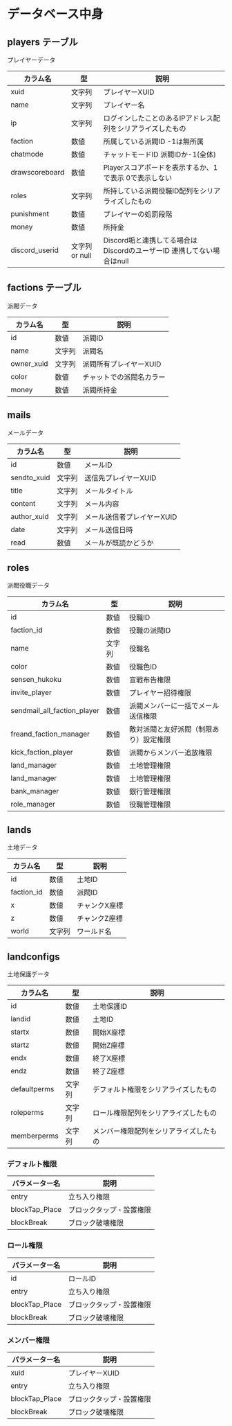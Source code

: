 # データベース中身

## players テーブル

プレイヤーデータ

| カラム名           | 型           | 説明                                            |
|----------------|-------------|-----------------------------------------------|
| xuid           | 文字列         | プレイヤーXUID                                     |
| name           | 文字列         | プレイヤー名                                        |
| ip             | 文字列         | ログインしたことのあるIPアドレス配列をシリアライズしたもの                |
| faction        | 数値          | 所属している派閥ID -1は無所属                             |
| chatmode       | 数値          | チャットモードID 派閥IDか-1(全体)                         |
| drawscoreboard | 数値          | Playerスコアボードを表示するか、1で表示 0で表示しない               |
| roles          | 文字列         | 所持している派閥役職ID配列をシリアライズしたもの                     |
| punishment     | 数値          | プレイヤーの処罰段階                                    |
| money          | 数値          | 所持金                                           |
| discord_userid | 文字列 or null | Discord垢と連携してる場合はDiscordのユーザーID 連携してない場合はnull |

## factions テーブル

派閥データ

| カラム名       | 型   | 説明            |
|------------|-----|---------------|
| id         | 数値  | 派閥ID          |
| name       | 文字列 | 派閥名           |
| owner_xuid | 文字列 | 派閥所有プレイヤーXUID |
| color      | 数値  | チャットでの派閥名カラー  |
| money      | 数値  | 派閥所持金         |

## mails

メールデータ

| カラム名        | 型   | 説明              |
|-------------|-----|-----------------|
| id          | 数値  | メールID           |
| sendto_xuid | 文字列 | 送信先プレイヤーXUID    |
| title       | 文字列 | メールタイトル         |
| content     | 文字列 | メール内容           |
| author_xuid | 文字列 | メール送信者プレイヤーXUID |
| date        | 文字列 | メール送信日時         |
| read        | 数値  | メールが既読かどうか      |

## roles

派閥役職データ

| カラム名                        | 型   | 説明                  |
|-----------------------------|-----|---------------------|
| id                          | 数値  | 役職ID                |
| faction_id                  | 数値  | 役職の派閥ID             | 
| name                        | 文字列 | 役職名                 |
| color                       | 数値  | 役職色ID               |
| sensen_hukoku               | 数値  | 宣戦布告権限              |
| invite_player               | 数値  | プレイヤー招待権限           |
| sendmail_all_faction_player | 数値  | 派閥メンバーに一括でメール送信権限   |
| freand_faction_manager      | 数値  | 敵対派閥と友好派閥（制限あり）設定権限 |
| kick_faction_player         | 数値  | 派閥からメンバー追放権限        |
| land_manager                | 数値  | 土地管理権限              |
| land_manager                | 数値  | 土地管理権限              |
| bank_manager                | 数値  | 銀行管理権限              |
| role_manager                | 数値  | 役職管理権限              |

## lands

土地データ

| カラム名       | 型   | 説明      |
|------------|-----|---------|
| id         | 数値  | 土地ID    |
| faction_id | 数値  | 派閥ID    |
| x          | 数値  | チャンクX座標 |
| z          | 数値  | チャンクZ座標 |
| world      | 文字列 | ワールド名   |

## landconfigs

土地保護データ

| カラム名         | 型    | 説明                  |
|--------------|------|---------------------|
| id           | 数値   | 土地保護ID              |
| landid       | 数値   | 土地ID                |
| startx       | 数値   | 開始X座標               |
| startz       | 数値   | 開始Z座標               |
| endx         | 数値   | 終了X座標               |
| endz         | 数値   | 終了Z座標               |
| defaultperms | 文字列  | デフォルト権限をシリアライズしたもの  |
| roleperms    | 文字列  | ロール権限配列をシリアライズしたもの  |
| memberperms  | 文字列  | メンバー権限配列をシリアライズしたもの |

### デフォルト権限

| パラメーター名        | 説明           |
|----------------|--------------|
| entry          | 立ち入り権限       |
| blockTap_Place | ブロックタップ・設置権限 |
| blockBreak     | ブロック破壊権限     |


### ロール権限

| パラメーター名        | 説明           |
|----------------|--------------|
| id             | ロールID        |
| entry          | 立ち入り権限       |
| blockTap_Place | ブロックタップ・設置権限 |
| blockBreak     | ブロック破壊権限     |

### メンバー権限

| パラメーター名        | 説明           |
|----------------|--------------|
| xuid           | プレイヤーXUID    |
| entry          | 立ち入り権限       |
| blockTap_Place | ブロックタップ・設置権限 |
| blockBreak     | ブロック破壊権限     |




